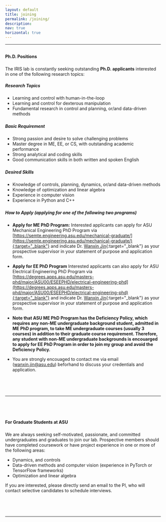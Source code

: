 ```yaml
---
layout: default
title: joining
permalink: /joining/
description: 
nav: true
horizontal: true
---
```




<hr />


<p style="margin-bottom:0.8cm"> </p>





#### **Ph.D. Positions**

<p style="margin-bottom:0.6cm"> </p>

The IRIS lab is constantly seeking outstanding **Ph.D. applicants** interested in one of the following research topics:


##### **Research Topics**
- Learning and control with human-in-the-loop
- Learning and control for dexterous manipulation
- Fundamental research  in control and planning, or/and data-driven methods

<p style="margin-bottom:0.6cm"> </p>

##### **Basic Requirement**
- Strong passion and desire to solve challenging problems
- Master degree in ME, EE, or CS, with outstanding academic performance
- Strong analytical and coding skills
- Good communication skills in both written and spoken English

<p style="margin-bottom:0.6cm"> </p>

##### **Desired Skills**
- Knowledge of  controls, planning, dynamics, or/and data-driven methods
- Knowledge of optimization and linear algebra
- Experience in computer vision
- Experience in Python and C++

<p style="margin-bottom:0.6cm"> </p>


##### **How to Apply (applying for one of the following two programs)**

<p style="margin-bottom:0.6cm"> </p>

- **Apply for ME PhD Program:** Interested applicants can apply for ASU Mechanical Engineering PhD Program via [https://semte.engineering.asu.edu/mechanical-graduate/](https://semte.engineering.asu.edu/mechanical-graduate/){:target="_blank"} and indicate Dr. [Wanxin Jin](https://wanxnijin.github.io){:target="_blank"} as your prospective supervisor in your statement of purpose and application form.



- **Apply for EE PhD Program** Interested applicants can also apply for ASU Electrical Engineering PhD Program via [https://degrees.apps.asu.edu/masters-phd/major/ASU00/ESEEPHD/electrical-engineering-phd](https://degrees.apps.asu.edu/masters-phd/major/ASU00/ESEEPHD/electrical-engineering-phd){:target="_blank"} and indicate Dr. [Wanxin Jin](https://wanxnijin.github.io){:target="_blank"} as your prospective supervisor in your statement of purpose and application form.


- **Note that ASU ME PhD Program has the Deficiency Policy, which requires any non-ME undergraduate background student, admitted in ME PhD program, to take ME undergraduate courses (usually 3 courses) in addition to their graduate course requirement. Therefore, any student with non-ME undergraduate backgrounds is  encouarged to apply for EE PhD Program in order to join my group and avoid the Deficiency Policy.**

- You are strongly encouaged to contact me via email (wanxin.jin@asu.edu) beforhand to discuss your credentials and application.




<p style="margin-bottom:2.0cm"> </p>


<hr />


<p style="margin-bottom:2.0cm"> </p>


#### **For Graduate Students at ASU**

<p style="margin-bottom:0.6cm"> </p>

We are always seeking self-motivated, passionate, and committed undergraduates and graduates to join our lab. Prospective members should have completed coursework or have project experience in one or more of the following areas:

- Dynamics, and controls
- Data-driven methods and computer vision (experience in PyTorch or TensorFlow frameworks)
- Optimization and linear algebra

If you are interested, please directly send an email to the PI, who will contact selective candidates to schedule interviews.



<p style="margin-bottom:2.0cm"> </p>


<hr />